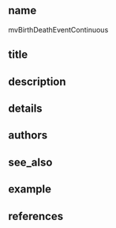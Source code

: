 ## name
mvBirthDeathEventContinuous
## title
## description
## details
## authors
## see_also
## example
## references
